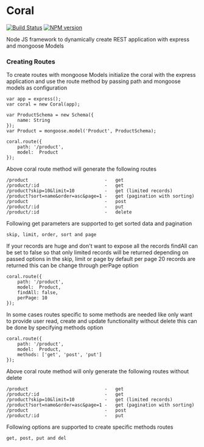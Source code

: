 Coral
=====

[![Build Status](https://secure.travis-ci.org/prathamesh7pute/coral.png?branch=master)](http://travis-ci.org/prathamesh7pute/coral)
[![NPM version](https://badge.fury.io/js/coral.png)](http://badge.fury.io/js/coral)

Node JS framework to dynamically create REST application with express and mongoose Models

### Creating Routes

To create routes with mongoose Models initialize the coral with the express application and use the route method by passing path and mongoose models as configuration


	var app = express();
	var coral = new Coral(app);

	var ProductSchema = new Schema({
  		name: String
	});
	var Product = mongoose.model('Product', ProductSchema);

	coral.route({
		path: '/product',
		model:	Product
	});

Above coral route method will generate the following routes

	/product							-	get
	/product/:id						-	get
	/product?skip=10&limit=10	  		-	get (limited records)
	/product?sort=name&order=asc&page=1	-	get	(pagination with sorting)
	/product							-	post
	/product/:id						-	put
	/product/:id						-	delete

Following get parameters are supported to get sorted data and pagination

	skip, limit, order, sort and page

If your records are huge and don't want to expose all the records findAll can be set to false so that only limited records will be returned depending on passed options in the skip, limit or page by default per page 20 records are returned this can be change through perPage option 

	coral.route({
		path: '/product',
		model:	Product,
		findAll: false,
		perPage: 10
	});

In some cases routes specific to some methods are needed like only want to provide user read, create and update functionality without delete this can be done by specifying methods option

	coral.route({
		path: '/product',
		model:	Product,
		methods: ['get', 'post', 'put']
	});

Above coral route method will only generate the following routes without delete

	/product							-	get
	/product/:id						-	get
	/product?skip=10&limit=10	  		-	get (limited records)
	/product?sort=name&order=asc&page=1	-	get	(pagination with sorting)
	/product							-	post
	/product/:id						-	put

Following options are supported to create specific methods routes

	get, post, put and del


